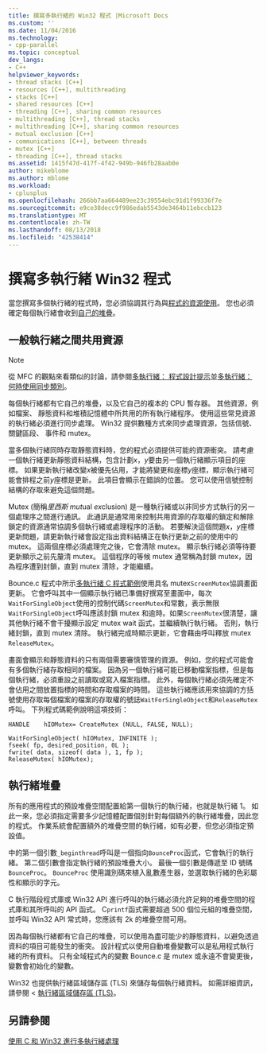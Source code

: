 ```yaml
---
title: 撰寫多執行緒的 Win32 程式 |Microsoft Docs
ms.custom: ''
ms.date: 11/04/2016
ms.technology:
- cpp-parallel
ms.topic: conceptual
dev_langs:
- C++
helpviewer_keywords:
- thread stacks [C++]
- resources [C++], multithreading
- stacks [C++]
- shared resources [C++]
- threading [C++], sharing common resources
- multithreading [C++], thread stacks
- multithreading [C++], sharing common resources
- mutual exclusion [C++]
- communications [C++], between threads
- mutex [C++]
- threading [C++], thread stacks
ms.assetid: 1415f47d-417f-4f42-949b-946fb28aab0e
author: mikeblome
ms.author: mblome
ms.workload:
- cplusplus
ms.openlocfilehash: 266bb7aa664489ee23c39554ebc91d1f99336f7e
ms.sourcegitcommit: e9ce38decc9f986edab5543de3464b11ebccb123
ms.translationtype: MT
ms.contentlocale: zh-TW
ms.lasthandoff: 08/13/2018
ms.locfileid: "42538414"
---
```

# <a name="writing-a-multithreaded-win32-program"></a>撰寫多執行緒 Win32 程式
當您撰寫多個執行緒的程式時，您必須協調其行為與[程式的資源使用](#_core_sharing_common_resources_between_threads)。 您也必須確定每個執行緒會收到[自己的堆疊](#_core_thread_stacks)。  
  
##  <a name="_core_sharing_common_resources_between_threads"></a> 一般執行緒之間共用資源  
  
> [!NOTE]
>  從 MFC 的觀點來看類似的討論，請參閱[多執行緒： 程式設計提示](../parallel/multithreading-programming-tips.md)並[多執行緒： 何時使用同步類別](../parallel/multithreading-when-to-use-the-synchronization-classes.md)。  
  
每個執行緒都有它自己的堆疊，以及它自己的複本的 CPU 暫存器。 其他資源，例如檔案、 靜態資料和堆積記憶體中所共用的所有執行緒程序。 使用這些常見資源的執行緒必須進行同步處理。 Win32 提供數種方式來同步處理資源，包括信號、 關鍵區段、 事件和 mutex。  
  
當多個執行緒同時存取靜態資料時，您的程式必須提供可能的資源衝突。 請考慮一個執行緒更新靜態資料結構，包含計劃*x*，*y*要由另一個執行緒顯示項目的座標。 如果更新執行緒改變*x*被優先佔用，才能將變更和座標*y*座標，顯示執行緒可能會排程之前*y*座標是更新。 此項目會顯示在錯誤的位置。 您可以使用信號控制結構的存取來避免這個問題。  
  
Mutex (簡稱*里西斯 mut*ual *ex*clusion) 是一種執行緒或以非同步方式執行的另一個處理序之間進行通訊。 此通訊是通常用來控制共用資源的存取權的鎖定和解除鎖定的資源通常協調多個執行緒或處理程序的活動。 若要解決這個問題*x*，*y*座標更新問題，請更新執行緒會設定指出資料結構正在執行更新之前的使用中的 mutex。 這兩個座標必須處理完之後，它會清除 mutex。 顯示執行緒必須等待要更新顯示之前先釐清 mutex。 這個程序的等候 mutex 通常稱為封鎖 mutex，因為程序遭到封鎖，直到 mutex 清除，才能繼續。  
  
Bounce.c 程式中所示[多執行緒 C 程式範例](../parallel/sample-multithread-c-program.md)使用具名 mutex`ScreenMutex`協調畫面更新。 它會呼叫其中一個顯示執行緒已準備好撰寫至畫面中，每次`WaitForSingleObject`使用的控制代碼`ScreenMutex`和常數，表示無限`WaitForSingleObject`呼叫應該封鎖 mutex 和逾時。如果`ScreenMutex`很清楚，讓其他執行緒不會干擾顯示設定 mutex wait 函式，並繼續執行執行緒。 否則，執行緒封鎖，直到 mutex 清除。 執行緒完成時顯示更新，它會藉由呼叫釋放 mutex `ReleaseMutex`。  
  
畫面會顯示和靜態資料的只有兩個需要審慎管理的資源。 例如，您的程式可能會有多個執行緒存取相同的檔案。 因為另一個執行緒可能已移動檔案指標，但是每個執行緒，必須重設之前讀取或寫入檔案指標。 此外，每個執行緒必須先確定不會佔用之間放置指標的時間和存取檔案的時間。 這些執行緒應該用來協調的方括號使用存取每個檔案的檔案的存取權的號誌`WaitForSingleObject`和`ReleaseMutex`呼叫。 下列程式碼範例說明這項技術：  
  
```  
HANDLE    hIOMutex= CreateMutex (NULL, FALSE, NULL);  
  
WaitForSingleObject( hIOMutex, INFINITE );  
fseek( fp, desired_position, 0L );  
fwrite( data, sizeof( data ), 1, fp );  
ReleaseMutex( hIOMutex);  
```  
  
##  <a name="_core_thread_stacks"></a> 執行緒堆疊  
 
所有的應用程式的預設堆疊空間配置給第一個執行的執行緒，也就是執行緒 1。 如此一來，您必須指定需要多少記憶體配置個別針對每個額外的執行緒堆疊，因此您的程式。 作業系統會配置額外的堆疊空間的執行緒，如有必要，但您必須指定預設值。  
  
中的第一個引數`_beginthread`呼叫是一個指向`BounceProc`函式，它會執行的執行緒。 第二個引數會指定執行緒的預設堆疊大小。 最後一個引數是傳遞至 ID 號碼`BounceProc`。 `BounceProc` 使用識別碼來植入亂數產生器，並選取執行緒的色彩屬性和顯示的字元。  
  
C 執行階段程式庫或 Win32 API 進行呼叫的執行緒必須允許足夠的堆疊空間的程式庫和其所呼叫的 API 函式。 C`printf`函式需要超過 500 個位元組的堆疊空間，並呼叫 Win32 API 常式時，您應該有 2k 的堆疊空間可用。  
  
因為每個執行緒都有它自己的堆疊，可以使用為盡可能少的靜態資料，以避免透過資料的項目可能發生的衝突。 設計程式以使用自動堆疊變數可以是私用程式執行緒的所有資料。 只有全域程式內的變數 Bounce.c 是 mutex 或永遠不會變更後，變數會初始化的變數。  
  
Win32 也提供執行緒區域儲存區 (TLS) 來儲存每個執行緒資料。 如需詳細資訊，請參閱 <<c0> [ 執行緒區域儲存區 (TLS)](../parallel/thread-local-storage-tls.md)。  
  
## <a name="see-also"></a>另請參閱  
 
[使用 C 和 Win32 進行多執行緒處理](../parallel/multithreading-with-c-and-win32.md)